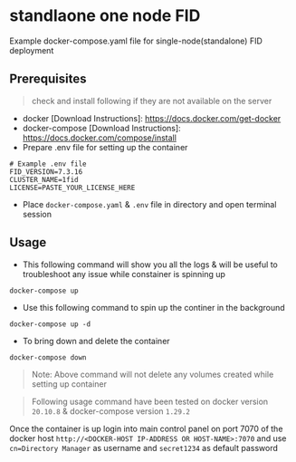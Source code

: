 # standlaone one node FID

Example docker-compose.yaml file for single-node(standalone) FID deployment

## Prerequisites
> check and install following if they are not available on the server
- docker  [Download Instructions]: <https://docs.docker.com/get-docker>
- docker-compose [Download Instructions]: <https://docs.docker.com/compose/install>
- Prepare .env file for setting up the container
```
# Example .env file
FID_VERSION=7.3.16
CLUSTER_NAME=1fid
LICENSE=PASTE_YOUR_LICENSE_HERE
```
- Place `docker-compose.yaml` & `.env` file in directory and open terminal session

## Usage
- This following command will show you all the logs & will be useful to troubleshoot any issue while constainer is spinning up
```
docker-compose up 
```
- Use this following command to spin up the continer in the background
```
docker-compose up -d
```
- To bring down and delete the container 
```
docker-compose down
```
> Note: Above command will not delete any volumes created while setting up container

> Following usage command have been tested on docker version `20.10.8` & docker-compose version `1.29.2`

Once the container is up login into main control panel on port 7070 of the docker host `http://<DOCKER-HOST IP-ADDRESS OR HOST-NAME>:7070` and use `cn=Directory Manager` as username and `secret1234` as default password